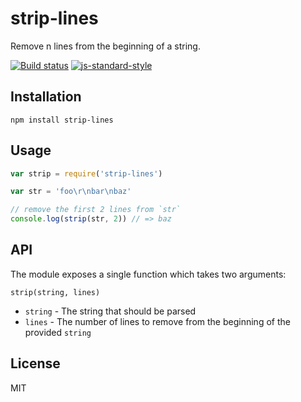 # strip-lines

Remove n lines from the beginning of a string.

[![Build status](https://travis-ci.org/watson/strip-lines.svg?branch=master)](https://travis-ci.org/watson/strip-lines)
[![js-standard-style](https://img.shields.io/badge/code%20style-standard-brightgreen.svg?style=flat)](https://github.com/feross/standard)

## Installation

```
npm install strip-lines
```

## Usage

```js
var strip = require('strip-lines')

var str = 'foo\r\nbar\nbaz'

// remove the first 2 lines from `str`
console.log(strip(str, 2)) // => baz
```

## API

The module exposes a single function which takes two arguments:

```
strip(string, lines)
```

- `string` - The string that should be parsed
- `lines` - The number of lines to remove from the beginning of the
  provided `string`

## License

MIT

